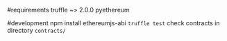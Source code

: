 #requirements
truffle ~> 2.0.0
pyethereum

#development
npm install ethereumjs-abi
`truffle test`
check contracts in directory `contracts/`
